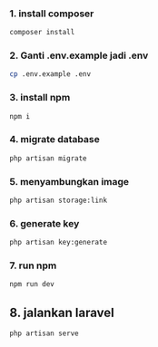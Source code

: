 ### 1. install composer
```sh
composer install
```

### 2. Ganti .env.example jadi .env
```sh
cp .env.example .env
```

### 3. install npm
```sh
npm i
```

### 4. migrate database
```sh
php artisan migrate
```

### 5. menyambungkan image
```sh
php artisan storage:link
```

### 6. generate key
```sh
php artisan key:generate
```

### 7. run npm
```sh
npm run dev
```

## 8. jalankan laravel
```sh
php artisan serve
```
